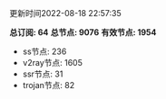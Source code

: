 更新时间2022-08-18 22:57:35

**总订阅: 64**
**总节点: 9076**
**有效节点: 1954**
- ss节点: 236
- v2ray节点: 1605
- ssr节点: 31
- trojan节点: 82

